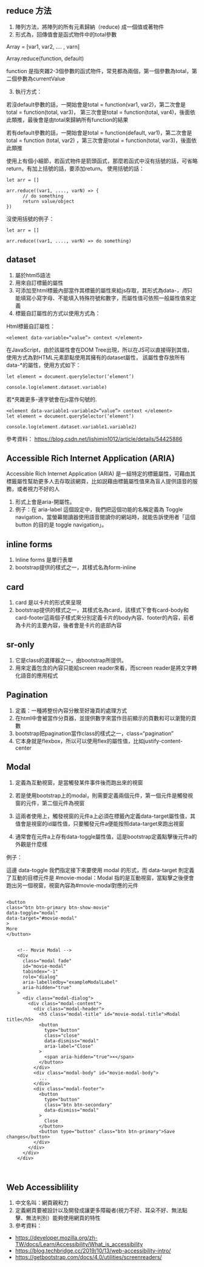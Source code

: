 

## reduce 方法
1. 陣列方法，將陣列的所有元素歸納（reduce) 成一個值或著物件
2. 形式為，回傳值會是函式物件中的total參數 

Array = [var1, var2, …. , varn]

Array.reduce(function, default)

function 是指夾雜2-3個參數的函式物件，常見都為兩個，第一個參數為total，第二個參數為currentValue


3. 執行方式：

若沒default參數的話，一開始會是total = function(var1, var2)，第二次會是 total = function(total, var3)，
第三次會是total = function(total, var4)，後面依此類推，最後會是由total來歸納所有function的結果

若有default參數的話，一開始會是total = function(default, var1)，第二次會是total = function (total, var2)
，第三次會是total = function(total, var3)，後面依此類推


使用上有個小細節，若函式物件是箭頭函式，那麼若函式中沒有括號的話，可省略return，有加上括號的話，要添加return。
使用括號的話：
```
let arr = []

arr.reduce((var1, ...., varN) => {
      // do something
      return value/object
})
```


沒使用括號的例子：
```
let arr = []

arr.reduce((var1, ...., varN) => do something)

```
## dataset
1. 屬於html5語法
2. 用來自訂標籤的屬性
3. 可添加至html標籤內部當作其標籤的屬性來給js存取，其形式為data-*，而*只能填寫小寫字母、不能填入特殊符號和數字，而屬性值可依照一般屬性值來定義
4.  標籤自訂屬性的方式以使用方式為：


Html標籤自訂屬性：
```
<element data-variable=“value”> context </element>

```

在JavaScript，由於該屬性會在DOM Tree出現，所以在JS可以直接得到其值，使用方式為對HTML元素節點使用其擁有的dataset屬性，
該屬性會存放所有data-*的屬性，使用方式如下：

```
let element = document.querySelector(‘element’) 

console.log(element.dataset.variable)

```

若*夾雜更多-連字號會在js當作句號的.

```
<element data-variable1-variable2=“value”> context </element>
let element = document.querySelector(‘element’) 

console.log(element.dataset.variable1.variable2)
```

參考資料：
https://blog.csdn.net/lishimin1012/article/details/54425886



## Accessible Rich Internet Application (ARIA)

Accessible Rich Internet Application (ARIA) 是一組特定的標籤屬性，可藉由其標籤屬性幫助更多人去存取該網頁，比如説藉由標籤屬性值來為盲人提供語音的服務，或者視力不好的人

1. 形式上會是aria-開屬性。
2. 例子：在 aria-label 這個設定中，我們把這個功能的名稱定義為 Toggle navigation，當螢幕閱讀器使用語音閱讀你的網站時，就能告訴使用者「這個 button 的目的是 toggle navigation」。


## inline forms
1. Inline forms 是單行表單
2. bootstrap提供的樣式之一，其樣式名為form-inline


## card
1. card 是以卡片的形式來呈現
2. bootstrap提供的樣式之一，其樣式名為card，該樣式下會有card-body和card-footer這兩個子樣式來分別定義卡片的body內容、footer的內容，前者為卡片的主要內容，後者會是卡片的底部內容




## sr-only
1. 它是class的選擇器之一，由bootstrap所提供。
2. 用來定義包含的內容只能給screen reader來看，而screen reader是將文字轉化語音的應用程式



## Pagination

1. 定義：一種將整份內容分散至好幾頁的處理方式
2. 在html中會被當作分頁器，並提供數字來當作目前顯示的頁數和可以瀏覽的頁數
3. bootstrap把pagination當作class的樣式之一，class=“pagination”
4. 它本身就是flexbox，所以可以使用flex的屬性值，比如justify-content-center



## Modal
1. 定義為互動視窗，是當觸發某件事件後而跑出來的視窗
2. 若是使用bootstrap上的modal，則需要定義兩個元件，第一個元件是觸發視窗的元件，第二個元件為視窗
3. 這兩者使用上，觸發視窗的元件a上必須在標籤內定義data-target屬性值，其值會是視窗的id屬性值，只要觸發元件a便能按照data-target來跑出視窗

 4. 通常會在元件a上存有data-toggle屬性值，這是bootstrap定義點擊後元件a的外觀是什麼樣

例子：

這邊 data-toggle 我們指定接下來要使用 modal 的形式，而 data-target 則定義了互動的目標元件是 #movie-modal：Modal 指的是互動視窗，當點擊之後便會跑出另一個視窗，視窗內容為#movie-modal對應的元件
```

<button
class="btn btn-primary btn-show-movie"
data-toggle="modal"
data-target="#movie-modal"
>
More
</button>


    <!-- Movie Modal -->
    <div
      class="modal fade"
      id="movie-modal"
      tabindex="-1"
      role="dialog"
      aria-labelledby="exampleModalLabel"
      aria-hidden="true"
    >
      <div class="modal-dialog">
        <div class="modal-content">
          <div class="modal-header">
            <h5 class="modal-title" id="movie-modal-title">Modal title</h5>
            <button
              type="button"
              class="close"
              data-dismiss="modal"
              aria-label="Close"
            >
              <span aria-hidden="true">×</span>
            </button>
          </div>
          <div class="modal-body" id="movie-modal-body">
            ...
          </div>
          <div class="modal-footer">
            <button
              type="button"
              class="btn btn-secondary"
              data-dismiss="modal"
            >
              Close
            </button>
            <button type="button" class="btn btn-primary">Save changes</button>
          </div>
        </div>
      </div>
    </div>



```




## Web Accessiblility 
1. 中文名叫：網頁親和力
2. 定義網頁要被設計以及開發成讓更多障礙者(視力不好、耳朵不好、無法點擊、無法判別）能夠使用網頁的特性
3. 參考資料：
- https://developer.mozilla.org/zh-TW/docs/Learn/Accessibility/What_is_accessibility
- https://blog.techbridge.cc/2019/10/13/web-accessibility-intro/
- https://getbootstrap.com/docs/4.0/utilities/screenreaders/